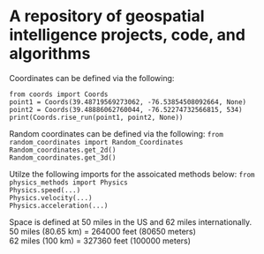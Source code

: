 # A repository of geospatial intelligence projects, code, and algorithms

Coordinates can be defined via the following:

`from coords import Coords`\
`point1 = Coords(39.48719569273062, -76.53854508092664, None)`\
`point2 = Coords(39.48886062760044, -76.52274732566815, 534)`\
`print(Coords.rise_run(point1, point2, None))`

Random coordinates can be defined via the following:
`from random_coordinates import Random_Coordinates`\
`Random_coordinates.get_2d()`\
`Random_coordinates.get_3d()`


Utilze the following imports for the assoicated methods below:
`from physics_methods import Physics`\
`Physics.speed(...)`\
`Physics.velocity(...)`\
`Physics.acceleration(...)`

Space is defined at 50 miles in the US and 62 miles internationally.\
50 miles (80.65 km) = 264000 feet (80650 meters) \
62 miles (100 km) = 327360 feet (100000 meters)
